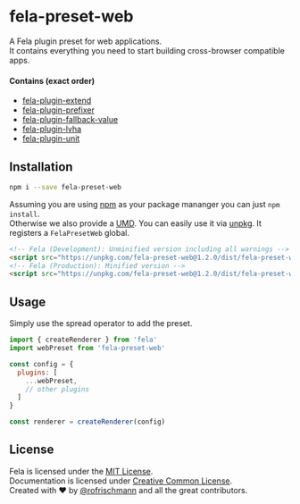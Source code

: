 # fela-preset-web

A Fela plugin preset for web applications.<br>
It contains everything you need to start building cross-browser compatible apps.

#### Contains (exact order)
* [fela-plugin-extend](../fela-plugin-extend/)
* [fela-plugin-prefixer](../fela-plugin-prefixer/)
* [fela-plugin-fallback-value](../fela-plugin-fallback-value/)
* [fela-plugin-lvha](../fela-plugin-lvha/)
* [fela-plugin-unit](../fela-plugin-unit/)


## Installation
```sh
npm i --save fela-preset-web
```
Assuming you are using [npm](https://www.npmjs.com) as your package mananger you can just `npm install`.<br>
Otherwise we also provide a [UMD](https://github.com/umdjs/umd). You can easily use it via [unpkg](https://unpkg.com/). It registers a `FelaPresetWeb` global.
```HTML
<!-- Fela (Development): Unminified version including all warnings -->
<script src="https://unpkg.com/fela-preset-web@1.2.0/dist/fela-preset-web.js"></script>
<!-- Fela (Production): Minified version -->
<script src="https://unpkg.com/fela-preset-web@1.2.0/dist/fela-preset-web.min.js"></script>
```

## Usage
Simply use the spread operator to add the preset.

```javascript
import { createRenderer } from 'fela'
import webPreset from 'fela-preset-web'

const config = {
  plugins: [
    ...webPreset,
    // other plugins
  ]
}

const renderer = createRenderer(config)
```

## License
Fela is licensed under the [MIT License](http://opensource.org/licenses/MIT).<br>
Documentation is licensed under [Creative Common License](http://creativecommons.org/licenses/by/4.0/).<br>
Created with ♥ by [@rofrischmann](http://rofrischmann.de) and all the great contributors.
